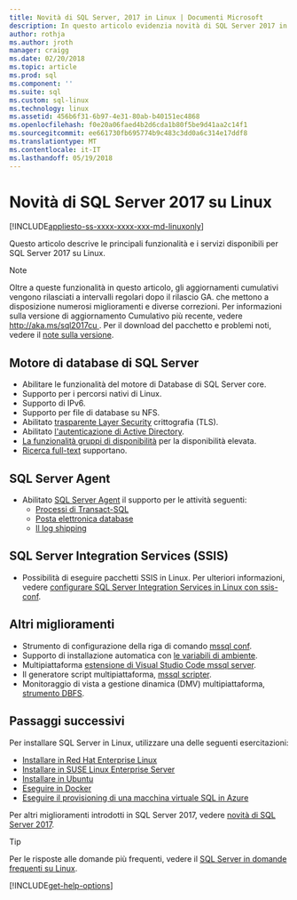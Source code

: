 ```yaml
---
title: Novità di SQL Server, 2017 in Linux | Documenti Microsoft
description: In questo articolo evidenzia novità di SQL Server 2017 in Linux.
author: rothja
ms.author: jroth
manager: craigg
ms.date: 02/20/2018
ms.topic: article
ms.prod: sql
ms.component: ''
ms.suite: sql
ms.custom: sql-linux
ms.technology: linux
ms.assetid: 456b6f31-6b97-4e31-80ab-b40151ec4868
ms.openlocfilehash: f0e20a06faed4b2d6cda1b80f5be9d41aa2c14f1
ms.sourcegitcommit: ee661730fb695774b9c483c3dd0a6c314e17ddf8
ms.translationtype: MT
ms.contentlocale: it-IT
ms.lasthandoff: 05/19/2018
---
```

# <a name="whats-new-for-sql-server-2017-on-linux"></a>Novità di SQL Server 2017 su Linux

[!INCLUDE[appliesto-ss-xxxx-xxxx-xxx-md-linuxonly](../includes/appliesto-ss-xxxx-xxxx-xxx-md-linuxonly.md)]

Questo articolo descrive le principali funzionalità e i servizi disponibili per SQL Server 2017 su Linux.

> [!NOTE]
> Oltre a queste funzionalità in questo articolo, gli aggiornamenti cumulativi vengono rilasciati a intervalli regolari dopo il rilascio GA. che mettono a disposizione numerosi miglioramenti e diverse correzioni. Per informazioni sulla versione di aggiornamento Cumulativo più recente, vedere [ http://aka.ms/sql2017cu ](http://aka.ms/sql2017cu). Per il download del pacchetto e problemi noti, vedere il [note sulla versione](sql-server-linux-release-notes.md).

## <a name="sql-server-database-engine"></a>Motore di database di SQL Server

- Abilitare le funzionalità del motore di Database di SQL Server core.
- Supporto per i percorsi nativi di Linux.
- Supporto di IPv6.
- Supporto per file di database su NFS.
- Abilitato [trasparente Layer Security](sql-server-linux-encrypted-connections.md) crittografia (TLS).
- Abilitato [l'autenticazione di Active Directory](sql-server-linux-active-directory-authentication.md).
- [La funzionalità gruppi di disponibilità](sql-server-linux-availability-group-overview.md) per la disponibilità elevata.
- [Ricerca full-text](sql-server-linux-setup-full-text-search.md) supportano.

## <a name="sql-server-agent"></a>SQL Server Agent

- Abilitato [SQL Server Agent](sql-server-linux-setup-sql-agent.md) il supporto per le attività seguenti:
  - [Processi di Transact-SQL](sql-server-linux-run-sql-server-agent-job.md)
  - [Posta elettronica database](sql-server-linux-db-mail-sql-agent.md)
  - [Il log shipping](sql-server-linux-use-log-shipping.md)

## <a name="sql-server-integration-services-ssis"></a>SQL Server Integration Services (SSIS)

- Possibilità di eseguire pacchetti SSIS in Linux. Per ulteriori informazioni, vedere [configurare SQL Server Integration Services in Linux con ssis-conf](sql-server-linux-configure-ssis.md).

## <a name="other-improvements"></a>Altri miglioramenti

- Strumento di configurazione della riga di comando [mssql conf](sql-server-linux-configure-mssql-conf.md).
- Supporto di installazione automatica con [le variabili di ambiente](sql-server-linux-configure-environment-variables.md).
- Multipiattaforma [estensione di Visual Studio Code mssql server](sql-server-linux-develop-use-vscode.md).
- Il generatore script multipiattaforma, [mssql scripter](https://github.com/Microsoft/sql-xplat-cli/blob/dev/doc/usage_guide.md).
- Monitoraggio di vista a gestione dinamica (DMV) multipiattaforma, [strumento DBFS](https://github.com/Microsoft/dbfs).

## <a name="next-steps"></a>Passaggi successivi

Per installare SQL Server in Linux, utilizzare una delle seguenti esercitazioni:

- [Installare in Red Hat Enterprise Linux](quickstart-install-connect-red-hat.md)
- [Installare in SUSE Linux Enterprise Server](quickstart-install-connect-suse.md)
- [Installare in Ubuntu](quickstart-install-connect-ubuntu.md)
- [Eseguire in Docker](quickstart-install-connect-docker.md)
- [Eseguire il provisioning di una macchina virtuale SQL in Azure](/azure/virtual-machines/linux/sql/provision-sql-server-linux-virtual-machine?toc=%2fsql%2flinux%2ftoc.json)

Per altri miglioramenti introdotti in SQL Server 2017, vedere [novità di SQL Server 2017](../sql-server/what-s-new-in-sql-server-2017.md).

> [!TIP]
> Per le risposte alle domande più frequenti, vedere il [SQL Server in domande frequenti su Linux](sql-server-linux-faq.md).

[!INCLUDE[get-help-options](../includes/paragraph-content/get-help-options.md)]
